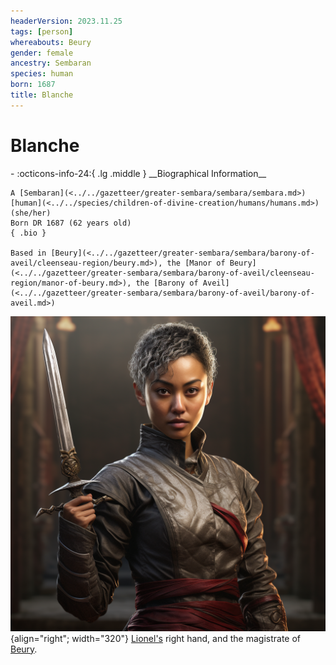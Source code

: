```yaml
---
headerVersion: 2023.11.25
tags: [person]
whereabouts: Beury
gender: female
ancestry: Sembaran
species: human
born: 1687
title: Blanche
---
```

# Blanche
<div class="grid cards ext-narrow-margin ext-one-column" markdown>
- :octicons-info-24:{ .lg .middle } __Biographical Information__

    A [Sembaran](<../../gazetteer/greater-sembara/sembara/sembara.md>) [human](<../../species/children-of-divine-creation/humans/humans.md>) (she/her)  
    Born DR 1687 (62 years old)  
    { .bio }

    Based in [Beury](<../../gazetteer/greater-sembara/sembara/barony-of-aveil/cleenseau-region/beury.md>), the [Manor of Beury](<../../gazetteer/greater-sembara/sembara/barony-of-aveil/cleenseau-region/manor-of-beury.md>), the [Barony of Aveil](<../../gazetteer/greater-sembara/sembara/barony-of-aveil/barony-of-aveil.md>)
</div>


![Blanche of Beury](../../assets/blanche-of-beury.png){align="right"; width="320"} [Lionel's](<./lionel-mortagne.md>) right hand, and the magistrate of [Beury](<../../gazetteer/greater-sembara/sembara/barony-of-aveil/cleenseau-region/beury.md>). 
